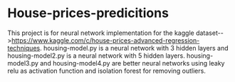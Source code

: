 # House-prices-predicitions
This project is for neural network implementation for the kaggle dataset-->https://www.kaggle.com/c/house-prices-advanced-regression-techniques.
housing-model.py is a neural network with 3 hidden layers and housing-model2.py is a neural network with 5 hidden layers.
housing-model3.py and housing-model4.py are better neural networks using leaky relu as activation function and isolation forest for removing outliers.
